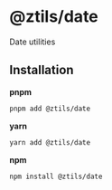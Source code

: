 # @ztils/date

Date utilities

## Installation

**pnpm**

```bash
pnpm add @ztils/date
```

**yarn**

```bash
yarn add @ztils/date
```

**npm**

```bash
npm install @ztils/date
```
